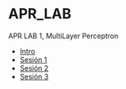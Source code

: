 # APR_LAB
APR LAB 1, MultiLayer Perceptron

- [Intro](https://github.com/RParedesPalacios/APR_LAB/blob/main/Intro/intro.ipynb)
- [Sesión 1](https://github.com/RParedesPalacios/APR_LAB/blob/main/P1/p1.ipynb)
- [Sesión 2](https://github.com/RParedesPalacios/APR_LAB/blob/main/P2/p2.ipynb)
- [Sesión 3](https://github.com/RParedesPalacios/APR_LAB/blob/main/P3/p3.ipynb)


